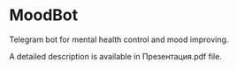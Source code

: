 # MoodBot
Telegram bot for mental health control and mood improving.

A detailed description is available in Презентация.pdf file.